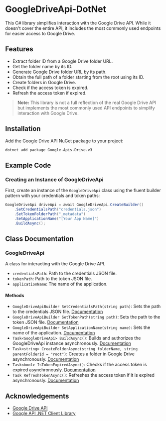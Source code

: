 # GoogleDriveApi-DotNet

This C# library simplifies interaction with the Google Drive API. While it doesn't cover the entire API, it includes the most commonly used endpoints for easier access to Google Drive.

## Features

- Extract folder ID from a Google Drive folder URL.
- Get the folder name by its ID.
- Generate Google Drive folder URL by its path.
- Obtain the full path of a folder starting from the root using its ID.
- Create folders in Google Drive.
- Check if the access token is expired.
- Refresh the access token if expired.

> **Note:** This library is not a full reflection of the real Google Drive API but implements the most commonly used API endpoints to simplify interaction with Google Drive.

## Installation

Add the Google Drive API NuGet package to your project:

```bash
dotnet add package Google.Apis.Drive.v3
```

## Example Code

### Creating an Instance of GoogleDriveApi

First, create an instance of the `GoogleDriveApi` class using the fluent builder pattern with your credentials and token paths:

```csharp
GoogleDriveApi driveApi = await GoogleDriveApi.CreateBuilder()
	.SetCredentialsPath("credentials.json")
	.SetTokenFolderPath("_metadata")
	.SetApplicationName("[Your App Name]")
	.BuildAsync();
```

## Class Documentation

### GoogleDriveApi

A class for interacting with the Google Drive API.

- `credentialsPath`: Path to the credentials JSON file.
- `tokenPath`: Path to the token JSON file.
- `applicationName`: The name of the application.

#### Methods

- `GoogleDriveApiBuilder SetCredentialsPath(string path)`: Sets the path to the credentials JSON file. [Documentation](https://developers.google.com/identity/protocols/oauth2)
- `GoogleDriveApiBuilder SetTokenPath(string path)`: Sets the path to the token JSON file. [Documentation](https://developers.google.com/api-client-library/dotnet/guide/aaa_oauth)
- `GoogleDriveApiBuilder SetApplicationName(string name)`: Sets the name of the application. [Documentation](https://developers.google.com/drive/api/v3/about-auth)
- `Task<GoogleDriveApi> BuildAsync()`: Builds and authorizes the GoogleDriveApi instance asynchronously. [Documentation](https://developers.google.com/identity/protocols/oauth2)
- `Task<string> CreateFolderAsync(string folderName, string parentFolderId = "root")`: Creates a folder in Google Drive asynchronously. [Documentation](https://developers.google.com/drive/api/v3/folder)
- `Task<bool> IsTokenExpiredAsync()`: Checks if the access token is expired asynchronously. [Documentation](https://developers.google.com/identity/protocols/oauth2)
- `Task RefreshTokenAsync()`: Refreshes the access token if it is expired asynchronously. [Documentation](https://developers.google.com/identity/protocols/oauth2)

## Acknowledgements

- [Google Drive API](https://developers.google.com/drive)
- [Google API .NET Client Library](https://github.com/googleapis/google-api-dotnet-client)
